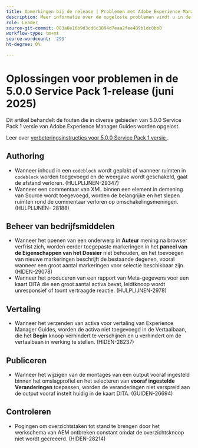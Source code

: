 ```yaml
---
title: Opmerkingen bij de release | Problemen met Adobe Experience Manager Guides 5.0.0 Service Pack 1-release opgelost.
description: Meer informatie over de opgeloste problemen vindt u in de 5.0.0 Service Pack 1-release van Adobe Experience Manager Guides
role: Leader
source-git-commit: 083a8e16b9d3cd6c3894d7eaa2fee489b1dc0bb8
workflow-type: tm+mt
source-wordcount: '293'
ht-degree: 0%

---
```



# Oplossingen voor problemen in de 5.0.0 Service Pack 1-release (juni 2025)


Dit artikel behandelt de fouten die in diverse gebieden van 5.0.0 Service Pack 1 versie van Adobe Experience Manager Guides worden opgelost.

Leer over [ verbeteringsinstructies voor 5.0.0 Service Pack 1 versie ](upgrade-instructions-5-0-0-sp1.md).

## Authoring

- Wanneer inhoud in een `codeblock` wordt geplakt of wanneer ruimten in `codeblock` worden toegevoegd en de weergave wordt geschakeld, gaat de afstand verloren. (HULPLIJNEN-29347)
- Wanneer een commentaar van XML binnen een element in de **&#x200B;**&#x200B;mening van Source wordt toegevoegd, worden de belangrijke en het slepen ruimten rond de commentaar verloren op omschakelingsmeningen. (HULPLIJNEN- 28188)

## Beheer van bedrijfsmiddelen

- Wanneer het openen van een onderwerp in **Auteur** mening na browser verfrist zich, worden eerder toegepaste markeringen in het **paneel van de Eigenschappen van het Dossier** niet behouden, en het toevoegen van nieuwe markeringen beschrijft de bestaande degenen, vooral wanneer een groot aantal markeringen voor selectie beschikbaar zijn. (HIDEN-29078)
- Wanneer het produceren van een rapport van Meta-gegevens voor een kaart DITA die een groot aantal activa bevat, leidt **&#x200B;**&#x200B;knoop wordt unresponsief of toont vertraagde reactie. (HULPLIJNEN-2978)

## Vertaling

- Wanneer het verzenden van activa voor vertaling van Experience Manager Guides, worden de activa niet toegevoegd in de Vertaalbaan, die het **Begin** knoop verhindert te verschijnen en u verhindert om de vertaalbaan in werking te stellen. (HIDEN-28237)

## Publiceren

- Wanneer het wijzigen van de montages van een output vooraf ingesteld binnen het omslagprofiel en het selecteren van **vooraf ingestelde Veranderingen** toepassen, worden de veranderingen niet verspreid aan de output vooraf instelt huidig in de kaart DITA. (GUIDEN-26694)

## Controleren

- Pogingen om overzichtstaken tot stand te brengen door het werkschema van AEM ontbreken constant omdat de overzichtsknoop niet wordt gecreeerd. (HIDEN-28214)
